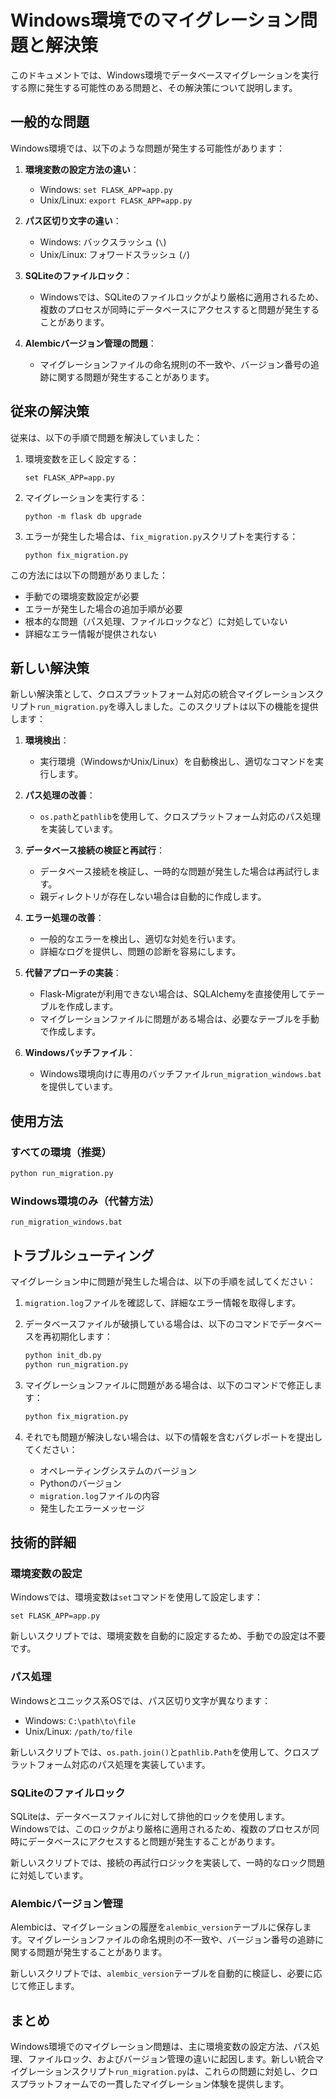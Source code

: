 # Windows環境でのマイグレーション問題と解決策

このドキュメントでは、Windows環境でデータベースマイグレーションを実行する際に発生する可能性のある問題と、その解決策について説明します。

## 一般的な問題

Windows環境では、以下のような問題が発生する可能性があります：

1. **環境変数の設定方法の違い**：
   - Windows: `set FLASK_APP=app.py`
   - Unix/Linux: `export FLASK_APP=app.py`

2. **パス区切り文字の違い**：
   - Windows: バックスラッシュ (`\`)
   - Unix/Linux: フォワードスラッシュ (`/`)

3. **SQLiteのファイルロック**：
   - Windowsでは、SQLiteのファイルロックがより厳格に適用されるため、複数のプロセスが同時にデータベースにアクセスすると問題が発生することがあります。

4. **Alembicバージョン管理の問題**：
   - マイグレーションファイルの命名規則の不一致や、バージョン番号の追跡に関する問題が発生することがあります。

## 従来の解決策

従来は、以下の手順で問題を解決していました：

1. 環境変数を正しく設定する：
   ```batch
   set FLASK_APP=app.py
   ```

2. マイグレーションを実行する：
   ```batch
   python -m flask db upgrade
   ```

3. エラーが発生した場合は、`fix_migration.py`スクリプトを実行する：
   ```batch
   python fix_migration.py
   ```

この方法には以下の問題がありました：

- 手動での環境変数設定が必要
- エラーが発生した場合の追加手順が必要
- 根本的な問題（パス処理、ファイルロックなど）に対処していない
- 詳細なエラー情報が提供されない

## 新しい解決策

新しい解決策として、クロスプラットフォーム対応の統合マイグレーションスクリプト`run_migration.py`を導入しました。このスクリプトは以下の機能を提供します：

1. **環境検出**：
   - 実行環境（WindowsかUnix/Linux）を自動検出し、適切なコマンドを実行します。

2. **パス処理の改善**：
   - `os.path`と`pathlib`を使用して、クロスプラットフォーム対応のパス処理を実装しています。

3. **データベース接続の検証と再試行**：
   - データベース接続を検証し、一時的な問題が発生した場合は再試行します。
   - 親ディレクトリが存在しない場合は自動的に作成します。

4. **エラー処理の改善**：
   - 一般的なエラーを検出し、適切な対処を行います。
   - 詳細なログを提供し、問題の診断を容易にします。

5. **代替アプローチの実装**：
   - Flask-Migrateが利用できない場合は、SQLAlchemyを直接使用してテーブルを作成します。
   - マイグレーションファイルに問題がある場合は、必要なテーブルを手動で作成します。

6. **Windowsバッチファイル**：
   - Windows環境向けに専用のバッチファイル`run_migration_windows.bat`を提供しています。

## 使用方法

### すべての環境（推奨）

```bash
python run_migration.py
```

### Windows環境のみ（代替方法）

```batch
run_migration_windows.bat
```

## トラブルシューティング

マイグレーション中に問題が発生した場合は、以下の手順を試してください：

1. `migration.log`ファイルを確認して、詳細なエラー情報を取得します。

2. データベースファイルが破損している場合は、以下のコマンドでデータベースを再初期化します：
   ```bash
   python init_db.py
   python run_migration.py
   ```

3. マイグレーションファイルに問題がある場合は、以下のコマンドで修正します：
   ```bash
   python fix_migration.py
   ```

4. それでも問題が解決しない場合は、以下の情報を含むバグレポートを提出してください：
   - オペレーティングシステムのバージョン
   - Pythonのバージョン
   - `migration.log`ファイルの内容
   - 発生したエラーメッセージ

## 技術的詳細

### 環境変数の設定

Windowsでは、環境変数は`set`コマンドを使用して設定します：

```batch
set FLASK_APP=app.py
```

新しいスクリプトでは、環境変数を自動的に設定するため、手動での設定は不要です。

### パス処理

Windowsとユニックス系OSでは、パス区切り文字が異なります：

- Windows: `C:\path\to\file`
- Unix/Linux: `/path/to/file`

新しいスクリプトでは、`os.path.join()`と`pathlib.Path`を使用して、クロスプラットフォーム対応のパス処理を実装しています。

### SQLiteのファイルロック

SQLiteは、データベースファイルに対して排他的ロックを使用します。Windowsでは、このロックがより厳格に適用されるため、複数のプロセスが同時にデータベースにアクセスすると問題が発生することがあります。

新しいスクリプトでは、接続の再試行ロジックを実装して、一時的なロック問題に対処しています。

### Alembicバージョン管理

Alembicは、マイグレーションの履歴を`alembic_version`テーブルに保存します。マイグレーションファイルの命名規則の不一致や、バージョン番号の追跡に関する問題が発生することがあります。

新しいスクリプトでは、`alembic_version`テーブルを自動的に検証し、必要に応じて修正します。

## まとめ

Windows環境でのマイグレーション問題は、主に環境変数の設定方法、パス処理、ファイルロック、およびバージョン管理の違いに起因します。新しい統合マイグレーションスクリプト`run_migration.py`は、これらの問題に対処し、クロスプラットフォームでの一貫したマイグレーション体験を提供します。